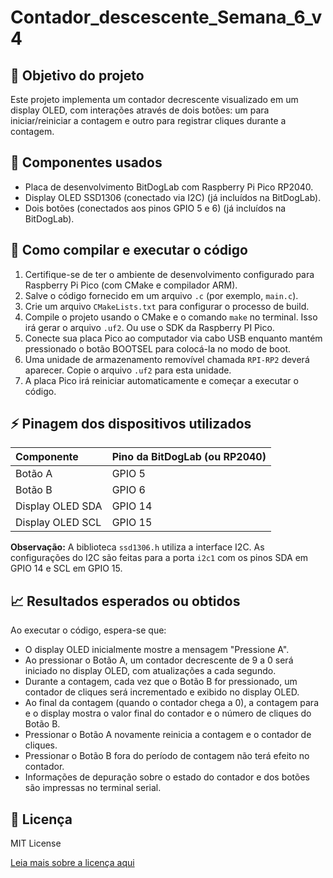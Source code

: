 # Contador_descescente_Semana_6_v4

## 🎯 Objetivo do projeto

Este projeto implementa um contador decrescente visualizado em um display OLED, com interações através de dois botões: um para iniciar/reiniciar a contagem e outro para registrar cliques durante a contagem.

## 🔧 Componentes usados

*   Placa de desenvolvimento BitDogLab com Raspberry Pi Pico RP2040.
*   Display OLED SSD1306 (conectado via I2C) (já incluídos na BitDogLab).
*   Dois botões (conectados aos pinos GPIO 5 e 6) (já incluídos na BitDogLab).


## 💾 Como compilar e executar o código

1.  Certifique-se de ter o ambiente de desenvolvimento configurado para Raspberry Pi Pico (com CMake e compilador ARM).
2.  Salve o código fornecido em um arquivo `.c` (por exemplo, `main.c`).
3.  Crie um arquivo `CMakeLists.txt` para configurar o processo de build.
4.  Compile o projeto usando o CMake e o comando `make` no terminal. Isso irá gerar o arquivo `.uf2`. Ou use o SDK da Raspberry PI Pico.
5.  Conecte sua placa Pico ao computador via cabo USB enquanto mantém pressionado o botão BOOTSEL para colocá-la no modo de boot.
6.  Uma unidade de armazenamento removível chamada `RPI-RP2` deverá aparecer. Copie o arquivo `.uf2` para esta unidade.
7.  A placa Pico irá reiniciar automaticamente e começar a executar o código.

## ⚡ Pinagem dos dispositivos utilizados

| Componente        | Pino da BitDogLab (ou RP2040) |
| :---------------- | :--------------------------- |
| Botão A           | GPIO 5                       |
| Botão B           | GPIO 6                       |
| Display OLED SDA  | GPIO 14                      |
| Display OLED SCL  | GPIO 15                      |

**Observação:** A biblioteca `ssd1306.h` utiliza a interface I2C. As configurações do I2C são feitas para a porta `i2c1` com os pinos SDA em GPIO 14 e SCL em GPIO 15.

## 📈 Resultados esperados ou obtidos

Ao executar o código, espera-se que:

*   O display OLED inicialmente mostre a mensagem "Pressione A".
*   Ao pressionar o Botão A, um contador decrescente de 9 a 0 será iniciado no display OLED, com atualizações a cada segundo.
*   Durante a contagem, cada vez que o Botão B for pressionado, um contador de cliques será incrementado e exibido no display OLED.
*   Ao final da contagem (quando o contador chega a 0), a contagem para e o display mostra o valor final do contador e o número de cliques do Botão B.
*   Pressionar o Botão A novamente reinicia a contagem e o contador de cliques.
*   Pressionar o Botão B fora do período de contagem não terá efeito no contador.
*   Informações de depuração sobre o estado do contador e dos botões são impressas no terminal serial.

## 📜 Licença

MIT License

[Leia mais sobre a licença aqui ](https://pt.wikipedia.org/wiki/Licen%C3%A7a_MIT#:~:text=A%20licen%C3%A7a%20MIT%2C%20tamb%C3%A9m%20chamada,livre%20quanto%20em%20software%20propriet%C3%A1rio.)